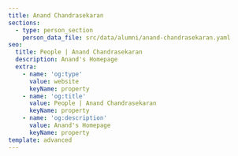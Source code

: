 ```yaml
---
title: Anand Chandrasekaran
sections:
  - type: person_section
    person_data_file: src/data/alumni/anand-chandrasekaran.yaml
seo:
  title: People | Anand Chandrasekaran
  description: Anand's Homepage
  extra:
    - name: 'og:type'
      value: website
      keyName: property
    - name: 'og:title'
      value: People | Anand Chandrasekaran
      keyName: property
    - name: 'og:description'
      value: Anand's Homepage
      keyName: property
template: advanced
---
```

